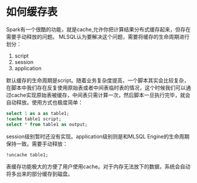 # 如何缓存表

Spark有一个很酷的功能，就是cache,允许你把计算结果分布式缓存起来，但存在需要手动释放的问题。
MLSQL认为要解决这个问题，需要将缓存的生命周期进行划分：

1. script
2. session
3. application

默认缓存的生命周期是script。随着业务复杂度提高，一个脚本其实会比较复杂，在脚本中我们存在反复使用原始表或者中间表临时表的情况，这个时候我们可以通过cache实现原始表被缓存，中间表只需计算一次，然后脚本一旦执行完毕，就会自动释放。使用方式也极度简单：

```sql
select 1 as a as table1;
!cache table1 script;
select * from table1 as output;
```

session级别暂时还没有实现。application级别则是和MLSQL Engine的生命周期保持一致。需要手动释放：

```sql
!uncache table1;
```

表缓存功能极大的方便了用户使用cache。对于内存无法放下的数据，系统会自动将多出来的部分缓存到磁盘。